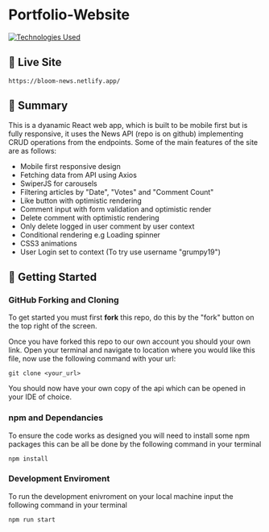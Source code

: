 # **Portfolio-Website**

[![Technologies Used](https://skillicons.dev/icons?i=js,html,css,react,netlify,git)](https://skillicons.dev)

## 🔴 **Live Site**
```
https://bloom-news.netlify.app/
```

## 📝 **Summary**

This is a dyanamic React web app, which is built to be mobile first but is fully responsive, it uses the News API (repo is on github) implementing CRUD operations from the endpoints. Some of the main features of the site are as follows:

- Mobile first responsive design
- Fetching data from API using Axios
- SwiperJS for carousels
- Filtering articles by "Date", "Votes" and "Comment Count"
- Like button with optimistic rendering 
- Comment input with form validation and optimistic render
- Delete comment with optimistic rendering
- Only delete logged in user comment by user context
- Conditional rendering e.g Loading spinner 
- CSS3 animations
- User Login set to context (To try use username "grumpy19")

## 🚀 **Getting Started**

### GitHub Forking and Cloning

To get started you must first **fork** this repo, do this by the "fork" button on the top right of the screen.

Once you have forked this repo to our own account you should your own link. Open your terminal and navigate to location where you would like this file, now use the following command with your url:

```
git clone <your_url>
```

You should now have your own copy of the api which can be opened in your IDE of choice.

### npm and Dependancies

To ensure the code works as designed you will need to install some npm packages this can be all be done by the following command in your terminal

```
npm install
```

### Development Enviroment

To run the development enivroment on your local machine input the following command in your terminal 

```
npm run start
```
